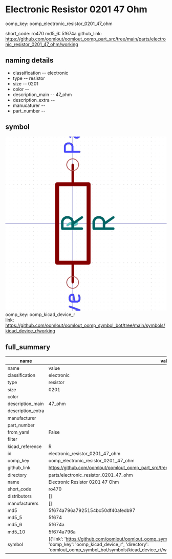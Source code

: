 # Electronic Resistor 0201 47 Ohm
oomp_key: oomp_electronic_resistor_0201_47_ohm 


short_code: ro470
md5_6: 5f674a
github_link: https://github.com/oomlout/oomlout_oomp_part_src/tree/main/parts/electronic_resistor_0201_47_ohm/working
## naming details
* classification -- electronic
* type -- resistor
* size -- 0201
* color -- 
* description_main -- 47_ohm
* description_extra -- 
* manucaturer -- 
* part_number -- 



## symbol

![](symbol/0/working/working_600.png)  
oomp_key: oomp_kicad_device_r  
link: https://github.com/oomlout/oomlout_oomp_symbol_bot/tree/main/symbols/kicad_device_r/working  


## full_summary
| name | value | 
| --- | --- | 
| name | value | 
| classification | electronic | 
| type | resistor | 
| size | 0201 | 
| color |  | 
| description_main | 47_ohm | 
| description_extra |  | 
| manufacturer |  | 
| part_number |  | 
| from_yaml | False | 
| filter |  | 
| kicad_reference | R | 
| id | electronic_resistor_0201_47_ohm | 
| oomp_key | oomp_electronic_resistor_0201_47_ohm | 
| github_link | https://github.com/oomlout/oomlout_oomp_part_src/tree/main/parts/electronic_resistor_0201_47_ohm/working | 
| directory | parts/electronic_resistor_0201_47_ohm | 
| name | Electronic Resistor 0201 47 Ohm | 
| short_code | ro470 | 
| distributors | [] | 
| manufacturers | [] | 
| md5 | 5f674a796a7925154bc50df40afedb97 | 
| md5_5 | 5f674 | 
| md5_6 | 5f674a | 
| md5_10 | 5f674a796a | 
| symbol | [{'link': 'https://github.com/oomlout/oomlout_oomp_symbol_bot/tree/main/symbols/kicad_device_r', 'oomp_key': 'oomp_kicad_device_r', 'directory': 'oomlout_oomp_symbol_bot/symbols/kicad_device_r//working/working.kicad_sym'}] | 
